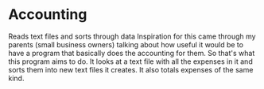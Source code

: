 # Accounting
Reads text files and sorts through data
Inspiration for this came through my parents (small business owners) talking about how useful it would be to have a program that basically does the accounting for them. So that's what this program aims to do. It looks at a text file with all the expenses in it and sorts them into new text files it creates. It also totals expenses of the same kind.
